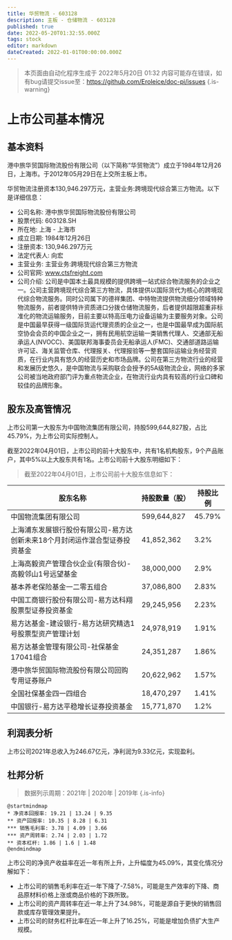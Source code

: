 ```yaml
---
title: 华贸物流 - 603128
description: 主板 - 仓储物流 - 603128
published: true
date: 2022-05-20T01:32:55.000Z
tags: stock
editor: markdown
dateCreated: 2022-01-01T00:00:00.000Z
---
```


> 本页面由自动化程序生成于 2022年5月20日 01:32
> 内容可能存在错误，如有bug请提交issue至：https://github.com/Eroleice/doc-pi/issues
{.is-warning}

# 上市公司基本情况

## 基本资料

港中旅华贸国际物流股份有限公司（以下简称“华贸物流”）成立于1984年12月26日，上海市。于2012年05月29日在上交所主板上市。

华贸物流注册资本130,946.297万元，主营业务:跨境现代综合第三方物流。以下是详细信息：

- 公司名称: 港中旅华贸国际物流股份有限公司
- 股票代码: 603128.SH
- 所在地: 上海 - 上海市
- 成立日期: 1984年12月26日
- 注册资本: 130,946.297万元
- 法定代表人: 向宏
- 主营业务: 主营业务:跨境现代综合第三方物流
- 公司官网: www.ctsfreight.com
- 公司介绍: 公司是中国本土最具规模的提供跨境一站式综合物流服务的企业之一。公司主营跨境现代综合第三方物流，具体提供以国际货代为核心的跨境现代综合物流服务。同时公司属下的德祥集团、中特物流提供物流细分领域特种物流服务，前者提供特许资质进口分拨仓储物流服务，后者提供超限超重非标准化的物流运输服务，目前主要以特高压电力设备运输为主要服务对象。公司是中国最早获得一级国际货运代理资质的企业之一，也是中国最早成为国际航空协会会员的中国企业之一，拥有民用航空运输一类销售代理人、交通部无船承运人(NVOCC)、美国联邦海事委员会无船承运人(FMC)、交通部道路运输许可证、海关监管仓库、代理报关、代理报验等一整套国际运输业务经营资质，在行业内具有悠久的经营历史和市场品牌。公司在第三方物流行业的经营和发展历史悠久，是中国物流与采购联合会授予的5A级物流企业，网络的多家公司被当地政府部门评为重点物流企业，在物流行业内具有较高的行业口碑和较佳的品牌形象。


## 股东及高管情况

上市公司第一大股东为中国物流集团有限公司，持股599,644,827股，占比45.79%，为上市公司实际控制人。

截至2022年04月01日，上市公司的前十大股东中，共有1名机构股东，9个产品账户，其中5%以上大股东共有1名。上市公司前十大股东明细如下：

> 截至2022年04月01日，上市公司前十大股东信息如下：

| 股东名称 | 持股数量（股） | 持股比例 |
| --- | --- | --- |
| 中国物流集团有限公司 | 599,644,827 | 45.79% |
| 上海浦东发展银行股份有限公司-易方达创新未来18个月封闭运作混合型证券投资基金 | 41,852,362 | 3.2% |
| 上海高毅资产管理合伙企业(有限合伙)-高毅邻山1号远望基金 | 38,000,000 | 2.9% |
| 基本养老保险基金一二零五组合 | 37,086,800 | 2.83% |
| 中国工商银行股份有限公司-易方达科翔股票型证券投资基金 | 29,245,956 | 2.23% |
| 易方达基金-建设银行-易方达研究精选1号股票型资产管理计划 | 24,978,919 | 1.91% |
| 易方达基金管理有限公司-社保基金17041组合 | 24,351,287 | 1.86% |
| 港中旅华贸国际物流股份有限公司回购专用证券账户 | 20,622,962 | 1.57% |
| 全国社保基金四一四组合 | 18,470,297 | 1.41% |
| 中国银行-易方达平稳增长证券投资基金 | 15,771,870 | 1.2% |




## 利润表分析

上市公司2021年总收入为246.67亿元，净利润为9.33亿元，实现盈利。

## 杜邦分析

> 数据列示周期：2021年 | 2020年 | 2019年
{.is-info}

```plantuml
@startmindmap
* 净资本回报率: 19.21 | 13.24 | 9.35
** 资产回报率: 10.35 | 8.28 | 6.31
*** 销售毛利率: 3.78 | 4.09 | 3.66
*** 资产周转率: 2.74 | 2.03 | 1.72
** 资本杠杆: 1.86 | 1.6 | 1.48
@endmindmap
```

上市公司的净资产收益率在近一年有所上升，上升幅度为45.09%，其变化情况分解如下：
- 上市公司的销售毛利率在近一年下降了-7.58%，可能是生产效率的下降、商品原材料价格上涨或商品价格的下跌所致。
- 上市公司的资产周转率在近一年上升了34.98%，可能是源自于更快的销售回款或库存管理效果提升。
- 上市公司的财务杠杆比率在近一年上升了16.25%，可能是增加负债扩大生产规模。

